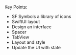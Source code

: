 Key Points:

- SF Symbols a library of icons
- SwiftUI layout
- Design an interface
- Spacer
- TabView
- Layout and style
- Update the UI with state
